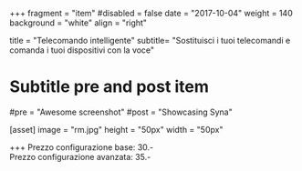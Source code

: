 +++
fragment = "item"
#disabled = false
date = "2017-10-04"
weight = 140
background = "white"
align = "right"

title = "Telecomando intelligente"
subtitle= "Sostituisci i tuoi telecomandi e comanda i tuoi dispositivi con la voce"

# Subtitle pre and post item
#pre = "Awesome screenshot"
#post = "Showcasing Syna"

[asset]
  image = "rm.jpg"
  height = "50px"
  width = "50px"
  
+++
Prezzo configurazione base: 30.- <br>
Prezzo configurazione avanzata: 35.-